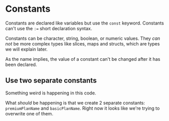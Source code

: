 # Constants

Constants are declared like variables but use the `const` keyword. Constants can't use the `:=` short declaration syntax.

Constants can be character, string, boolean, or numeric values. They *can not* be more complex types like slices, maps and structs, which are types we will explain later.

As the name implies, the value of a constant can't be changed after it has been declared.

## Use two separate constants

Something weird is happening in this code.

What *should* be happening is that we create 2 separate constants: `premiumPlanName` and `basicPlanName`. Right now it looks like we're trying to overwrite one of them.